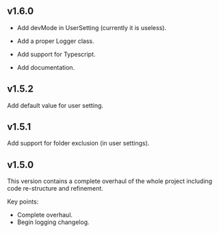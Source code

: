 ## v1.6.0
- Add devMode in UserSetting (currently it is useless).

- Add a proper Logger class.

- Add support for Typescript.

- Add documentation.

## v1.5.2
Add default value for user setting.

## v1.5.1
Add support for folder exclusion (in user settings).

## v1.5.0
This version contains a complete overhaul of the whole project including code re-structure and refinement.

Key points:
- Complete overhaul.
- Begin logging changelog.